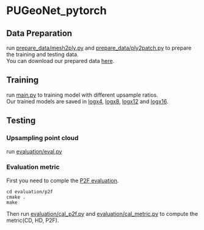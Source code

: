 # PUGeoNet_pytorch  
## Data Preparation  
run [prepare_data/mesh2ply.py](prepare_data/mesh2ply.py) and [prepare_data/ply2patch.py](prepare_data/ply2patch.py) to prepare the training and testing data.  
You can download our prepared data [here](https://tjueducn-my.sharepoint.com/:f:/g/personal/rsy6318_tju_edu_cn/EqwtghjBbURFvM6eymC8C3cBdA4aE1EaaPuitk02YwGP8w?e=cLbdsm).
## Training
run [main.py](main.py) to training model with different upsample ratios.  
Our trained models are saved in [logx4](logx4), [logx8](logx8), [logx12](logx12) and [logx16](logx16).  
## Testing
### Upsampling point cloud
run [evaluation/eval.py](evaluation/eval.py)  
### Evaluation metric

First you need to comple the [P2F evaluation](https://github.com/yulequan/PU-Net).  
```  
cd evaluation/p2f  
cmake .  
make  
```  
Then run [evaluation/cal_p2f.py](evaluation/cal_p2f.py) and [evaluation/cal_metric.py](evaluation/cal_metric.py) to compute the metric(CD, HD, P2F).  
